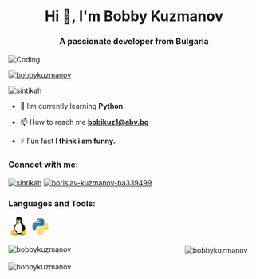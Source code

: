<h1 align="center">Hi 👋, I'm Bobby Kuzmanov</h1>
<h3 align="center">A passionate developer from Bulgaria</h3>
<img align="center" alt="Coding" width="600" lenght="900" src="https://getwallpapers.com/wallpaper/full/a/f/6/1253963-top-computer-programming-wallpaper-1920x1080-for-android-tablet.jpg">


<p align="left"> <a href="https://github.com/ryo-ma/github-profile-trophy"><img src="https://github-profile-trophy.vercel.app/?username=bobbykuzmanov&&show_icons=true&theme=radical" alt="bobbykuzmanov" /></a> </p>

<p align="left"> <a href="https://twitter.com/sintikah" target="blank"><img src="https://img.shields.io/twitter/follow/sintikah?logo=twitter&style=for-the-badge" alt="sintikah" /></a> </p>

- 🌱 I’m currently learning **Python.**

- 📫 How to reach me **bobikuz1@abv.bg**

- ⚡ Fun fact **I think i am funny.**

<h3 align="left">Connect with me:</h3>
<p align="left">
<a href="https://twitter.com/sintikah" target="blank"><img align="center" src="https://raw.githubusercontent.com/rahuldkjain/github-profile-readme-generator/master/src/images/icons/Social/twitter.svg" alt="sintikah" height="30" width="40" /></a>
<a href="https://linkedin.com/in/borislav-kuzmanov-ba339499" target="blank"><img align="center" src="https://raw.githubusercontent.com/rahuldkjain/github-profile-readme-generator/master/src/images/icons/Social/linked-in-alt.svg" alt="borislav-kuzmanov-ba339499" height="30" width="40" /></a>
</p>

<h3 align="left">Languages and Tools:</h3>
<p align="left"> <a href="https://www.linux.org/" target="_blank" rel="noreferrer"> <img src="https://raw.githubusercontent.com/devicons/devicon/master/icons/linux/linux-original.svg" alt="linux" width="40" height="40"/> </a> <a href="https://www.python.org" target="_blank" rel="noreferrer"> <img src="https://raw.githubusercontent.com/devicons/devicon/master/icons/python/python-original.svg" alt="python" width="40" height="40"/> </a> </p>

<p><img align="left" width="350" src="https://github-readme-stats.vercel.app/api/top-langs?username=bobbykuzmanov&&show_icons=true&theme=radical" alt="bobbykuzmanov" /></p>

<p>&nbsp;<img align="center" width="350" src="https://github-readme-stats.vercel.app/api?username=bobbykuzmanov&&show_icons=true&theme=radical" alt="bobbykuzmanov" /></p>

<p><img align="center" width="400" src="https://github-readme-streak-stats.herokuapp.com/?user=bobbykuzmanov&&show_icons=true&theme=radical" alt="bobbykuzmanov" /></p>

